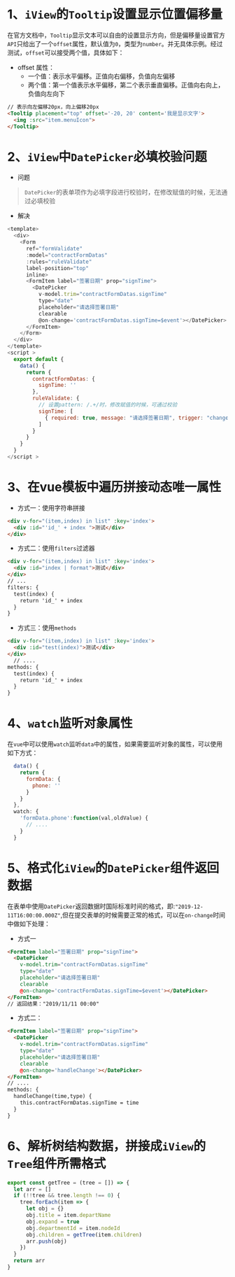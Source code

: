 # 1、`iView`的`Tooltip`设置显示位置偏移量
在官方文档中，`Tooltip`显示文本可以自由的设置显示方向，但是偏移量设置官方`API`只给出了一个`offset`属性，默认值为`0`，类型为`number`。并无具体示例。经过测试，`offset`可以接受两个值，具体如下：
* offset 属性：
  - 一个值：表示水平偏移。正值向右偏移，负值向左偏移
  - 两个值：第一个值表示水平偏移，第二个表示垂直偏移。正值向右向上，负值向左向下
```html
// 表示向左偏移20px，向上偏移20px
<Tooltip placement="top" offset='-20, 20' content='我是显示文字'>
  <img :src="item.menuIcon">
</Tooltip>
```

# 2、`iView`中`DatePicker`必填校验问题
* 问题
> `DatePicker`的表单项作为必填字段进行校验时，在修改赋值的时候，无法通过必填校验
* 解决
```javascript
<template>
  <div>
    <Form
      ref="formValidate"
      :model="contractFormDatas"
      :rules="ruleValidate"
      label-position="top"
      inline>
      <FormItem label="签署日期" prop="signTime">
        <DatePicker 
          v-model.trim="contractFormDatas.signTime" 
          type="date"
          placeholder="请选择签署日期"
          clearable
          @on-change='contractFormDatas.signTime=$event'></DatePicker>
      </FormItem>
    </Form> 
  </div>
</template>
<script >
  export default {
    data() {
      return {
        contractFormDatas: {
          signTime: ''
        },
        ruleValidate: {
          // 设置pattern: /.+/时，修改赋值的时候，可通过校验
          signTime: [
            { required: true, message: "请选择签署日期", trigger: "change",pattern: /.+/}
          ]
        }
      }
    }
  }
</script >
```
  
# 3、在vue模板中遍历拼接动态唯一属性
* 方式一：使用字符串拼接
```html
<div v-for="(item,index) in list" :key='index'>
  <div :id="'id_' + index ">测试</div>
</div>
```
* 方式二：使用`filters`过滤器
```html
<div v-for="(item,index) in list" :key='index'>
  <div :id="index | format">测试</div>
</div>
// ...
filters: {
  test(index) {
    return 'id_' + index
  }
}
```
* 方式三：使用`methods`
```html
<div v-for="(item,index) in list" :key='index'>
  <div :id="test(index)">测试</div>
</div>
  // ....
methods: {
  test(index) {
    return 'id_' + index
  }
}
```

# 4、`watch`监听对象属性
在`vue`中可以使用`watch`监听`data`中的属性，如果需要监听对象的属性，可以使用如下方式：

```javascript
  data() {
    return {
      formData: {
        phone: ''
      }
    }
  },
  watch: {
    'formData.phone':function(val,oldValue) {
      // ....
    }
  }
```

# 5、格式化`iView`的`DatePicker`组件返回数据
在表单中使用`DatePicker`返回数据时国际标准时间的格式，即:`"2019-12-11T16:00:00.000Z"`,但在提交表单的时候需要正常的格式，可以在`on-change`时间中做如下处理：
* 方式一
```html
<FormItem label="签署日期" prop="signTime">
  <DatePicker 
    v-model.trim="contractFormDatas.signTime" 
    type="date"
    placeholder="请选择签署日期"
    clearable
    @on-change='contractFormDatas.signTime=$event'></DatePicker>
</FormItem>
// 返回结果："2019/11/11 00:00"
```
* 方式二：
```html
<FormItem label="签署日期" prop="signTime">
  <DatePicker 
    v-model.trim="contractFormDatas.signTime" 
    type="date"
    placeholder="请选择签署日期"
    clearable
    @on-change='handleChange'></DatePicker>
</FormItem>
// ....
methods: {
  handleChange(time,type) {
    this.contractFormDatas.signTime = time
  }
}
```

# 6、解析树结构数据，拼接成`iView`的`Tree`组件所需格式
```javascript
export const getTree = (tree = []) => {
  let arr = []
  if (!!tree && tree.length !== 0) {
    tree.forEach(item => {
      let obj = {}
      obj.title = item.departName
      obj.expand = true
      obj.departmentId = item.nodeId
      obj.children = getTree(item.children)
      arr.push(obj)
    })
  }
  return arr
}
```